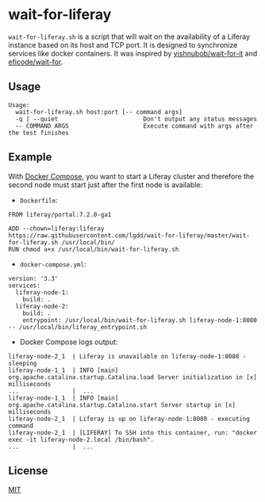 # wait-for-liferay

`wait-for-liferay.sh` is a script that will wait on the availability of a Liferay instance based on its host and TCP port. It is designed to synchronize services like docker containers. It was inspired by [vishnubob/wait-for-it](https://github.com/vishnubob/wait-for-it) and [eficode/wait-for](https://github.com/eficode/wait-for).

## Usage

```
Usage:
  wait-for-liferay.sh host:port [-- command args]
  -q | --quiet                        Don't output any status messages
  -- COMMAND ARGS                     Execute command with args after the test finishes
```

## Example
With [Docker Compose](https://docs.docker.com/compose/startup-order/), you want to start a Liferay cluster and therefore the second node must start just after the first node is available:

- `Dockerfile`:
```
FROM liferay/portal:7.2.0-ga1

ADD --chown=liferay:liferay https://raw.githubusercontent.com/lgdd/wait-for-liferay/master/wait-for-liferay.sh /usr/local/bin/
RUN chmod a+x /usr/local/bin/wait-for-liferay.sh
```

- `docker-compose.yml`:
```
version: '3.3'
services:
  liferay-node-1:
    build: .
  liferay-node-2:
    build: .
    entrypoint: /usr/local/bin/wait-for-liferay.sh liferay-node-1:8080 -- /usr/local/bin/liferay_entrypoint.sh
```

- Docker Compose logs output:
```
liferay-node-2_1  | Liferay is unavailable on liferay-node-1:8080 - sleeping
liferay-node-1_1  | INFO [main] org.apache.catalina.startup.Catalina.load Server initialization in [x] milliseconds
...               |  ...
liferay-node-1_1  | INFO [main] org.apache.catalina.startup.Catalina.start Server startup in [x] milliseconds
liferay-node-2_1  | Liferay is up on liferay-node-1:8080 - executing command
liferay-node-2_1  | [LIFERAY] To SSH into this container, run: "docker exec -it liferay-node-2.local /bin/bash".
...               |  ...
```

## License
[MIT](LICENSE)
